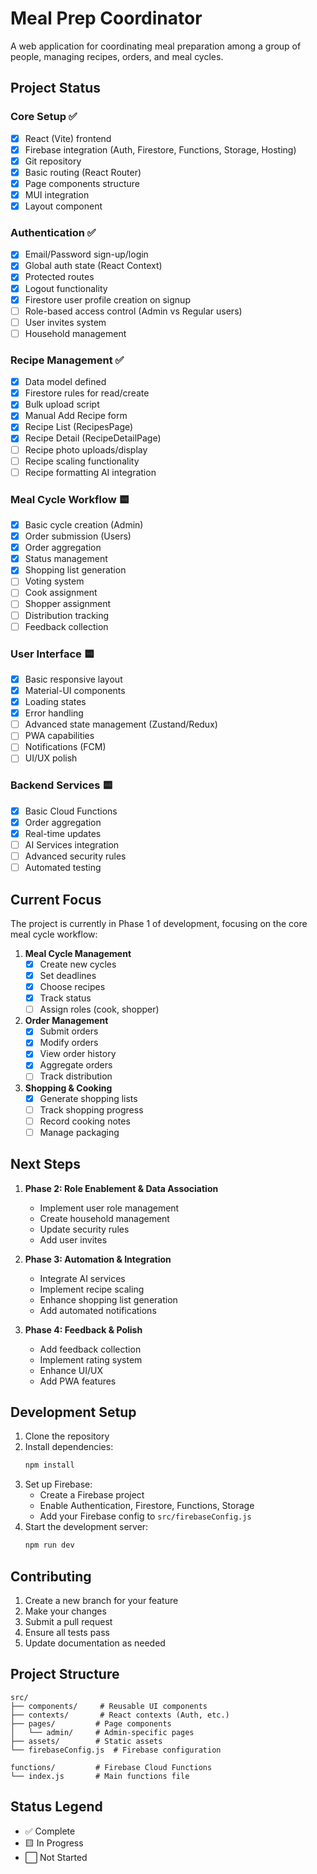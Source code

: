 # Meal Prep Coordinator

A web application for coordinating meal preparation among a group of people, managing recipes, orders, and meal cycles.

## Project Status

### Core Setup ✅
- [x] React (Vite) frontend
- [x] Firebase integration (Auth, Firestore, Functions, Storage, Hosting)
- [x] Git repository
- [x] Basic routing (React Router)
- [x] Page components structure
- [x] MUI integration
- [x] Layout component

### Authentication ✅
- [x] Email/Password sign-up/login
- [x] Global auth state (React Context)
- [x] Protected routes
- [x] Logout functionality
- [x] Firestore user profile creation on signup
- [ ] Role-based access control (Admin vs Regular users)
- [ ] User invites system
- [ ] Household management

### Recipe Management ✅
- [x] Data model defined
- [x] Firestore rules for read/create
- [x] Bulk upload script
- [x] Manual Add Recipe form
- [x] Recipe List (RecipesPage)
- [x] Recipe Detail (RecipeDetailPage)
- [ ] Recipe photo uploads/display
- [ ] Recipe scaling functionality
- [ ] Recipe formatting AI integration

### Meal Cycle Workflow 🟨
- [x] Basic cycle creation (Admin)
- [x] Order submission (Users)
- [x] Order aggregation
- [x] Status management
- [x] Shopping list generation
- [ ] Voting system
- [ ] Cook assignment
- [ ] Shopper assignment
- [ ] Distribution tracking
- [ ] Feedback collection

### User Interface 🟨
- [x] Basic responsive layout
- [x] Material-UI components
- [x] Loading states
- [x] Error handling
- [ ] Advanced state management (Zustand/Redux)
- [ ] PWA capabilities
- [ ] Notifications (FCM)
- [ ] UI/UX polish

### Backend Services 🟨
- [x] Basic Cloud Functions
- [x] Order aggregation
- [x] Real-time updates
- [ ] AI Services integration
- [ ] Advanced security rules
- [ ] Automated testing

## Current Focus

The project is currently in Phase 1 of development, focusing on the core meal cycle workflow:

1. **Meal Cycle Management**
   - [x] Create new cycles
   - [x] Set deadlines
   - [x] Choose recipes
   - [x] Track status
   - [ ] Assign roles (cook, shopper)

2. **Order Management**
   - [x] Submit orders
   - [x] Modify orders
   - [x] View order history
   - [x] Aggregate orders
   - [ ] Track distribution

3. **Shopping & Cooking**
   - [x] Generate shopping lists
   - [ ] Track shopping progress
   - [ ] Record cooking notes
   - [ ] Manage packaging

## Next Steps

1. **Phase 2: Role Enablement & Data Association**
   - Implement user role management
   - Create household management
   - Update security rules
   - Add user invites

2. **Phase 3: Automation & Integration**
   - Integrate AI services
   - Implement recipe scaling
   - Enhance shopping list generation
   - Add automated notifications

3. **Phase 4: Feedback & Polish**
   - Add feedback collection
   - Implement rating system
   - Enhance UI/UX
   - Add PWA features

## Development Setup

1. Clone the repository
2. Install dependencies:
   ```bash
   npm install
   ```
3. Set up Firebase:
   - Create a Firebase project
   - Enable Authentication, Firestore, Functions, Storage
   - Add your Firebase config to `src/firebaseConfig.js`
4. Start the development server:
   ```bash
   npm run dev
   ```

## Contributing

1. Create a new branch for your feature
2. Make your changes
3. Submit a pull request
4. Ensure all tests pass
5. Update documentation as needed

## Project Structure

```
src/
├── components/     # Reusable UI components
├── contexts/       # React contexts (Auth, etc.)
├── pages/         # Page components
│   └── admin/     # Admin-specific pages
├── assets/        # Static assets
└── firebaseConfig.js  # Firebase configuration

functions/         # Firebase Cloud Functions
└── index.js       # Main functions file
```

## Status Legend
- ✅ Complete
- 🟨 In Progress
- ⬜ Not Started
